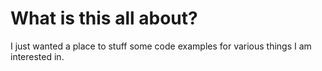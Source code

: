 # What is this all about?

I just wanted a place to stuff some code examples for various things I am interested in.
